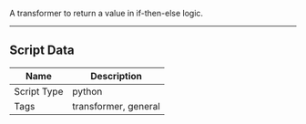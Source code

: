 A transformer to return a value in if-then-else logic.

---
## Script Data

| **Name** | **Description** |
| --- | --- |
| Script Type | python |
| Tags | transformer, general |

